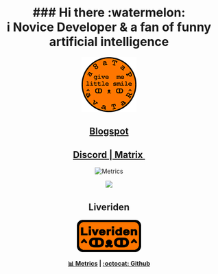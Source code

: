<div align="center">
<h1>### Hi there :watermelon:<br>i Novice Developer  &amp;  a fan of funny artificial intelligence</br></h1>
</div>
<div align="center">
<a href="https://github.com/liveriden" title="Liveriden">
<img src="https://raw.githubusercontent.com/liveriden/lidev/main/github-assets/image/smile-browser-image-128x128.png" width="128" />
</a>
</div>
<div align="center">
<h2>
<a href="https://dewob.blogspot.com/" target="_blank">Blogspot</a>
</h2>
<div align="center">
<h2>
<a href="https://discord.gg/dzM8UDE8Jk" title="Discord">Discord&nbsp;</a>|<a href="https://matrix.to/#/#Liveriden-channel:matrix.org" title="Matrix">&nbsp;Matrix&nbsp;</a>
</h2>
</div>
<div align="center">

![Metrics](https://metrics.lecoq.io/liveriden?template=classic&introduction=1&activity=1&notable=1&achievements=1&discussions=1&repositories=1&people=1&followup=1&habits=1&stars=1&lines=1&languages=1&isocalendar=1&gists=1&base=header%2C%20activity%2C%20community%2C%20repositories%2C%20metadata&base.indepth=false&base.hireable=false&base.skip=false&repositories.batch=100&repositories.forks=false&repositories.affiliations=owner&isocalendar=false&isocalendar.duration=half-year&languages=false&languages.limit=8&languages.threshold=0%25&languages.other=false&languages.colors=github&languages.sections=most-used&languages.indepth=false&languages.analysis.timeout=15&languages.analysis.timeout.repositories=7.5&languages.categories=markup%2C%20programming&languages.recent.categories=markup%2C%20programming&languages.recent.load=300&languages.recent.days=14&lines=false&lines.sections=base&lines.repositories.limit=4&lines.history.limit=1&stars=false&stars.limit=4&habits=false&habits.from=200&habits.days=14&habits.facts=true&habits.charts=false&habits.charts.type=classic&habits.trim=false&habits.languages.limit=8&habits.languages.threshold=0%25&followup=false&followup.sections=repositories&followup.indepth=true&followup.archived=true&people=false&people.limit=24&people.identicons=false&people.identicons.hide=false&people.size=28&people.types=followers%2C%20following&people.shuffle=false&repositories=false&repositories.pinned=0&repositories.starred=0&repositories.random=0&repositories.order=featured%2C%20pinned%2C%20starred%2C%20random&discussions=false&discussions.categories=true&discussions.categories.limit=0&achievements=false&achievements.threshold=C&achievements.secrets=true&achievements.display=detailed&achievements.limit=0&notable=false&notable.from=all&notable.repositories=true&notable.indepth=false&notable.types=commit&notable.self=false&activity=false&activity.limit=5&activity.load=300&activity.days=14&activity.visibility=all&activity.timestamps=false&activity.filter=all&gists=false&introduction=false&introduction.title=true&config.timezone=Atlantic%2FReykjavik)

</div>

<!--
- 👋 Hi, I’m @liveriden
- 👀 I’m interested in ...
- 🌱 I’m currently learning ...
- 💞️ I’m looking to collaborate on ...
- 📫 How to reach me ...


liveriden/liveriden is a ✨ special ✨ repository because its `README.md` (this file) appears on your GitHub profile.
You can click the Preview link to take a look at your changes.
-->
<!--

<div align="center">
 
![](http://github-profile-summary-cards.vercel.app/api/cards/profile-details?username=liveriden&theme=dracula)

</div>
<div align="center">
<strong>Liveriden&nbsp;&nbsp;</strong>
</div>
<div align="center">
<a href="https://github.com/liveriden" title="Liveriden"><img alt="Liveriden logo" height="100" src="https://github.com/liveriden/lidev/raw/main/github-assets/image/logo/liveriden-logo.svg" width="100" /></a>
</div>

-->
<div align="center">
 
![](http://github-profile-summary-cards.vercel.app/api/cards/profile-details?username=liveriden&theme=dracula)

</div>
<div align="center">
<h2>Liveriden</h2>
</div>
<div align="center">
<a href="https://github.com/liveriden" title="Liveriden">
<img alt="Liveriden logo" src="https://raw.githubusercontent.com/liveriden/lidev/main/github-assets/image/logo/liveriden-logo.svg" width="150" />
</a>
</div>
<div align="center">

<strong>[📊 Metrics](https://metrics.lecoq.io/) | [:octocat: Github](https://github.com/)</strong>

</div>
<!-- 'liveridenʳ࿕☦' -->
